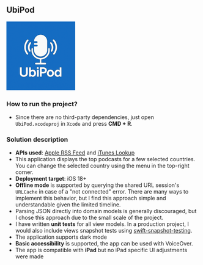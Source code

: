 ## UbiPod

![UbiPod icon](https://github.com/mkuliszkiewicz/UbiPod/blob/main/UbiPod/Assets.xcassets/AppIcon.appiconset/180.png?raw=true)

### How to run the project?
- Since there are no third-party dependencies, just open `UbiPod.xcodeproj` in `Xcode` and press **CMD + R**.

### Solution description
- **APIs used**: [Apple RSS Feed](https://rss.marketingtools.apple.com) and [iTunes Lookup](https://itunes.apple.com/lookup)
- This application displays the top podcasts for a few selected countries. You can change the selected country using the menu in the top-right corner.
- **Deployment target**: iOS 18+
- **Offline mode** is supported by querying the shared URL session's `URLCache` in case of a "not connected" error. There are many ways to implement this behavior, but I find this approach simple and understandable given the limited timeline.
- Parsing JSON directly into domain models is generally discouraged, but I chose this approach due to the small scale of the project.
- I have written **unit tests** for all view models. In a production project, I would also include views snapshot tests using [swift-snapshot-testing](https://github.com/pointfreeco/swift-snapshot-testing).
- The application supports dark mode
- **Basic accessibility** is supported, the app can be used with VoiceOver.
- The app is compatible with **iPad** but no iPad specific UI adjustments were made